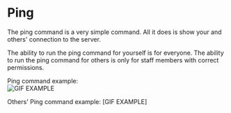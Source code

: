 # Ping

The ping command is a very simple command. All it does is show your and others' connection to the server.

The ability to run the ping command for yourself is for everyone. The ability to run the ping command for others is only for staff members with correct permissions.

Ping command example: <br>
![GIF EXAMPLE](https://arsentic.net/wiki/ping.gif)

Others' Ping command example: \[GIF EXAMPLE\]

